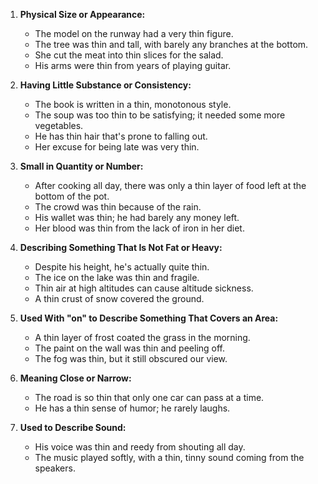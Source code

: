 1. **Physical Size or Appearance:**
   - The model on the runway had a very thin figure.
   - The tree was thin and tall, with barely any branches at the bottom.
   - She cut the meat into thin slices for the salad.
   - His arms were thin from years of playing guitar.

2. **Having Little Substance or Consistency:**
   - The book is written in a thin, monotonous style.
   - The soup was too thin to be satisfying; it needed some more vegetables.
   - He has thin hair that's prone to falling out.
   - Her excuse for being late was very thin.

3. **Small in Quantity or Number:**
   - After cooking all day, there was only a thin layer of food left at the bottom of the pot.
   - The crowd was thin because of the rain.
   - His wallet was thin; he had barely any money left.
   - Her blood was thin from the lack of iron in her diet.

4. **Describing Something That Is Not Fat or Heavy:**
   - Despite his height, he's actually quite thin.
   - The ice on the lake was thin and fragile.
   - Thin air at high altitudes can cause altitude sickness.
   - A thin crust of snow covered the ground.

5. **Used With "on" to Describe Something That Covers an Area:**
   - A thin layer of frost coated the grass in the morning.
   - The paint on the wall was thin and peeling off.
   - The fog was thin, but it still obscured our view.

6. **Meaning Close or Narrow:**
   - The road is so thin that only one car can pass at a time.
   - He has a thin sense of humor; he rarely laughs.

7. **Used to Describe Sound:**
   - His voice was thin and reedy from shouting all day.
   - The music played softly, with a thin, tinny sound coming from the speakers.